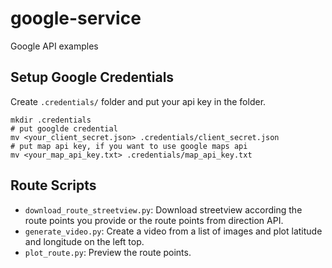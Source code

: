 # google-service
Google API examples

## Setup Google Credentials
Create `.credentials/` folder and put your api key in the folder.
```
mkdir .credentials
# put googlde credential
mv <your_client_secret.json> .credentials/client_secret.json
# put map api key, if you want to use google maps api
mv <your_map_api_key.txt> .credentials/map_api_key.txt
```

## Route Scripts
- `download_route_streetview.py`: Download streetview according the route points you provide or the route points from direction API.
- `generate_video.py`: Create a video from a list of images and plot latitude and longitude on the left top.
- `plot_route.py`: Preview the route points.
